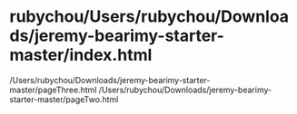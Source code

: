 # rubychou/Users/rubychou/Downloads/jeremy-bearimy-starter-master/index.html
/Users/rubychou/Downloads/jeremy-bearimy-starter-master/pageThree.html
/Users/rubychou/Downloads/jeremy-bearimy-starter-master/pageTwo.html
